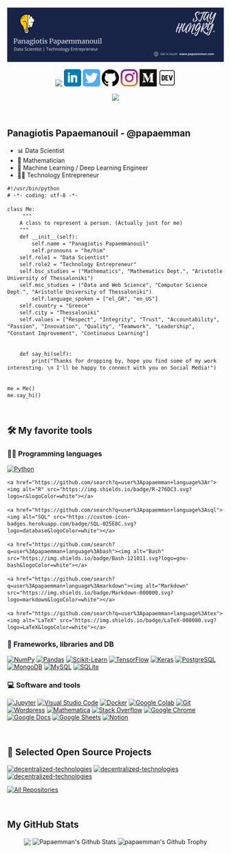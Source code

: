 
![Banner Image](https://github.com/papaemman/papaemman/blob/main/assets/header_image.png)


<!-- [![Linkedin: Papaemman](https://img.shields.io/badge/-Panagiotis%20Papaemmanouil-blue?style=flat-square&logo=Linkedin&logoColor=white&link=https://www.linkedin.com/in/panagiotis-papaemmanouil/)](https://www.linkedin.com/in/panagiotis-papaemmanouil/) -->

<p align="center">
  <a href= "https://papaemman.me"><img height="40" src="https://github.com/papaemman/papaemman/blob/main/assets/web_icib.jpg"></a>
  <a href= "https://www.linkedin.com/in/panagiotis-papaemmanouil/"><img height="40" src="https://github.com/papaemman/papaemman/blob/main/assets/linkedin.png"/></a>
  <a href= "https://twitter.com/Papaemman_pan"><img height="40" src="https://github.com/papaemman/papaemman/blob/main/assets/twitter.png"/></a>
  <a href= "https://github.com/papaemman"><img height="40" src="https://github.com/papaemman/papaemman/blob/main/assets/github.svg"/></a>
  <a href= "https://www.instagram.com/panagiotis_papaemmanouil/"><img height="40" src="https://github.com/papaemman/papaemman/blob/main/assets/instagram.jpg"/></a>  
  <a href= "https://medium.com/@papaemman.pan"><img height="40" src="https://github.com/papaemman/papaemman/blob/main/assets/medium_icon.png"/></a>
  <a href= "https://dev.to/papaemman"><img height="40" src="https://github.com/papaemman/papaemman/blob/main/assets/dev.png"/></a>
</p>



<p align="center">
  <img src="https://visitor-badge-reloaded.herokuapp.com/badge?page_id=papaemman.papaemman&color=00df00">       
</p>
	    
<br>

## Panagiotis Papaemanouil - @papaemman
- 📊 Data Scientist
- 📐 Mathematician
- 🧠 Machine Learning / Deep Learning Engineer
- 👨‍💻 Technology Entrepreneur

```
#!/usr/bin/python
# -*- coding: utf-8 -*-

class Me:
     """
    A class to represent a person. (Actually just for me)
    """
    def __init__(self):
        self.name = "Panagiotis Papaemmanouil"
        self.pronouns = "he/him"
	self.role1 = "Data Scientist"
	self.role2 = "Technology Entrepreneur"
	self.bsc_studies = ("Mathematics", "Mathematics Dept.", "Aristotle University of Thessaloniki")
	self.msc_studies = ("Data and Web Science", "Computer Science Dept.", "Aristotle University of Thessaloniki")
        self.language_spoken = ["el_GR", "en_US"]
	self.country = "Greece"
	self.city = "Thessaloniki"
	self.values = ["Respect", "Integrity", "Trust", "Accountability", "Passion", "Innovation", "Quality", "Teamwork", "Leadership", "Constant Improvement", "Continuous Learning"]
				

    def say_hi(self):
        print("Thanks for dropping by, hope you find some of my work interesting. \n I'll be happy to connect with you on Social Media!")


me = Me()
me.say_hi()
```

<br>

## 🛠️ My favorite tools


### 👨‍💻 Programming languages

<p>
	<a href="https://github.com/search?q=user%3Apapaemman+language%3Apython"><img alt="Python" src="https://img.shields.io/badge/Python-3476ab.svg?logo=python&logoColor=ffd542"></a>
	
	<a href="https://github.com/search?q=user%3Apapaemman+language%3Ar"><img alt="R" src="https://img.shields.io/badge/R-276DC3.svg?logo=r&logoColor=white"></a>
	
	<a href="https://github.com/search?q=user%3Apapaemman+language%3Asql"><img alt="SQL" src="https://custom-icon-badges.herokuapp.com/badge/SQL-025E8C.svg?logo=database&logoColor=white"></a>
	
	<a href="https://github.com/search?q=user%3Apapaemman+language%3Abash"><img alt="Bash" src="https://img.shields.io/badge/Bash-121011.svg?logo=gnu-bash&logoColor=white"></a>
	
	<a href="https://github.com/search?q=user%3Apapaemman+language%3Amarkdown"><img alt="Markdown" src="https://img.shields.io/badge/Markdown-000000.svg?logo=markdown&logoColor=white"></a>
	
	<a href="https://github.com/search?q=user%3Apapaemman+language%3Atex"><img alt="LaTeX" src="https://img.shields.io/badge/LaTeX-008080.svg?logo=LaTeX&logoColor=white"></a>  
    
</p>

### 🧰 Frameworks, libraries and DB

<p>
    <a href="https://numpy.org/"><img alt="NumPy" src="https://img.shields.io/badge/Numpy-4d77cf.svg?logo=numpy&logoColor=white"></a>
    <a href="https://pandas.pydata.org/"><img alt="Pandas" src="https://img.shields.io/badge/Pandas-150458.svg?logo=pandas&logoColor=white"></a>
    <a href="https://scikit-learn.org/stable/index.html"><img alt="Scikit-Learn" src="https://img.shields.io/badge/scikitlearn-3499cd.svg?logo=scikit-learn&logoColor=fa9b3b"></a>
    <a href="https://www.tensorflow.org/"><img alt="TensorFlow" src="https://img.shields.io/badge/TensorFlow-FF6F00.svg?logo=TensorFlow&logoColor=white"></a>
    <a href="https://keras.io/"><img alt="Keras" src="https://img.shields.io/badge/Keras-D00000.svg?logo=Keras&logoColor=white"></a>
    <a href="https://www.postgresql.org/"><img alt="PostgreSQL" src ="https://img.shields.io/badge/PostgreSQL-316192.svg?logo=postgresql&logoColor=white"></a>
    <a href="https://www.mongodb.com/"><img alt="MongoDB" src ="https://img.shields.io/badge/MongoDB-4ea94b.svg?logo=mongodb&logoColor=white"></a>
    <a href="https://www.mysql.com/"><img alt="MySQL" src="https://img.shields.io/badge/MySQL-00f.svg?logo=mysql&logoColor=white"></a>
    <a href="https://www.sqlite.org/index.html"><img alt="SQLite" src ="https://img.shields.io/badge/SQLite-07405e.svg?logo=sqlite&logoColor=white"></a>
</p>


### 💻 Software and tools

<p>
    <a href="#"><img alt="Jupyter" src="https://img.shields.io/badge/Jupyter-F37626.svg?logo=Jupyter&logoColor=white"></a>
    <a href="#"><img alt="Visual Studio Code" src="https://img.shields.io/badge/Visual%20Studio%20Code-0078d7.svg?logo=visual-studio-code&logoColor=white"></a>
    <a href="https://www.docker.com/"><img alt="Docker" src="https://img.shields.io/badge/Visual%20Studio%20Code-0078d7.svg?logo=visual-studio-code&logoColor=white"></a>
    <a href="#"><img alt="Google Colab" src="https://img.shields.io/badge/Google%20Sheets-34A853.svg?logo=google%20sheets&logoColor=white"></a>
    <a href="#"><img alt="Git" src="https://img.shields.io/badge/Git-F05033.svg?logo=git&logoColor=white"></a>
    <a href="#"><img alt="Wordpress" src="https://img.shields.io/badge/Wordpress-21759B?logo=wordpress&logoColor=white"></a>
    <a href="#"><img alt="Mathematica" src="https://img.shields.io/badge/Mathematica-DD1100.svg?logo=wolfram-mathematica&logoColor=white"></a>
    <a href="#"><img alt="Stack Overflow" src="https://img.shields.io/badge/-Stack%20Overflow-FE7A16?logo=stack-overflow&logoColor=white"></a>
    <a href="#"><img alt="Google Chrome" src="https://img.shields.io/badge/Google%20Sheets-34A853.svg?logo=google%20sheets&logoColor=white"></a>
    <a href="#"><img alt="Google Docs" src="https://img.shields.io/badge/Google%20Sheets-34A853.svg?logo=google%20sheets&logoColor=white"></a>
    <a href="#"><img alt="Google Sheets" src="https://img.shields.io/badge/Google%20Sheets-34A853.svg?logo=google%20sheets&logoColor=white"></a>
    <a href="#"><img alt="Notion" src="https://img.shields.io/badge/Notion-010101.svg?logo=notion&logoColor=white"></a>
   
</p>


<br>

## 📘 Selected Open Source Projects

<p align="left">
  <a href="https://github.com/papaemman/AutoML-tools-exploration"><img width="330" src="https://denvercoder1-github-readme-stats.vercel.app/api/pin/?username=papaemman&repo=AutoML-tools-exploration&theme=react&bg_color=29315F&title_color=F8D866&icon_color=F8D866&hide_border=false&show_icons=true" alt="decentralized-technologies"></a>		
  <a href="https://github.com/papaemman/Mining-of-Massive-Datasets-AUTh"><img width="330" src="https://denvercoder1-github-readme-stats.vercel.app/api/pin/?username=papaemman&repo=Mining-of-Massive-Datasets-AUTh&theme=react&bg_color=29315F&title_color=F8D866&icon_color=F8D866&hide_border=false&show_icons=true" alt="decentralized-technologies"></a>		
  <a href="https://github.com/papaemman/decentralized-technologies"><img width="330" src="https://denvercoder1-github-readme-stats.vercel.app/api/pin/?username=papaemman&repo=decentralized-technologies&theme=react&bg_color=29315F&title_color=F8D866&icon_color=F8D866&hide_border=false&show_icons=true" alt="decentralized-technologies"></a>			
</p>
	
<p align="left">
  <a href="https://github.com/papaemman?tab=repositories"><img alt="All Repositories" title="All Repositories" src="https://custom-icon-badges.herokuapp.com/badge/-All%20Repos-2962FF?style=for-the-badge&logoColor=white&logo=repo"/></a>
</p>


<br>

## My GitHub Stats

<p align="center">
  <img align="center" src="https://github-readme-stats.vercel.app/api/top-langs/?username=papaemman&hide_langs_below=1&theme=default&line_height=27&layout=compact" />
  <img align="center" src="https://github-readme-stats.vercel.app/api?username=papaemman&show_icons=true&count_private=true&include_all_commits=true&line_height=21" alt="Papaemman's Github Stats" />
  <img align="center" src="https://github-profile-trophy.vercel.app/?username=papaemman&column=7" alt="papaemman's Github Trophy" />
</p>





